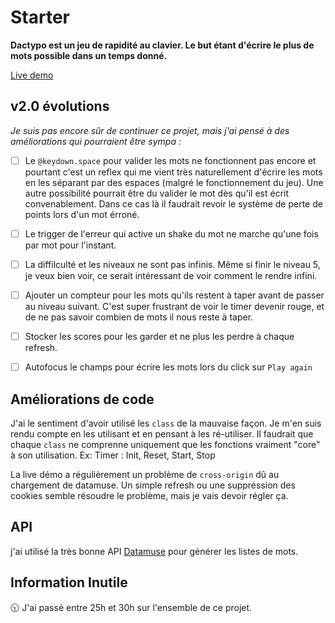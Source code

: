 # Starter

**Dactypo est un jeu de rapidité au clavier.
Le but étant d'écrire le plus de mots possible dans un temps donné.**

[Live demo](https://emmanuelcook.fr/dactypo)

## v2.0 évolutions

*Je suis pas encore sûr de continuer ce projet, mais j'ai pensé à des améliorations qui pourraient être sympa :*

- [ ] Le `@keydown.space` pour valider les mots ne fonctionnent pas encore et pourtant c'est un reflex qui me vient très naturellement d'écrire les mots en les séparant par des espaces (malgré le fonctionnement du jeu). Une autre possibilité pourrait être du valider le mot dès qu'il est écrit convenablement. Dans ce cas là il faudrait revoir le système de perte de points lors d'un mot érroné.
- [ ] Le trigger de l'erreur qui active un shake du mot ne marche qu'une fois par mot pour l'instant.
- [ ] La diffilculté et les niveaux ne sont pas infinis. Même si finir le niveau 5, je veux bien voir, ce serait intéressant de voir comment le rendre infini. 
- [ ] Ajouter un compteur pour les mots qu'ils restent à taper avant de passer au niveau suivant. C'est super frustrant de voir le timer devenir rouge, et de ne pas savoir combien de mots il nous reste à taper.
- [ ] Stocker les scores pour les garder et ne plus les perdre à chaque refresh.
- [ ] Autofocus le champs pour écrire les mots lors du click sur `Play again`



## Améliorations de code

J'ai le sentiment d'avoir utilisé les `class` de la mauvaise façon. Je m'en suis rendu compte en les utilisant et en pensant à les ré-utiliser. Il faudrait que chaque `class` ne comprenne uniquement que les fonctions vraiment "core" à son utilisation. 
Ex: Timer : Init, Reset, Start, Stop

La live démo a régulièrement un problème de `cross-origin` dû au chargement de datamuse. Un simple refresh ou une suppréssion des cookies semble résoudre le problème, mais je vais devoir régler ça. 

## API

j'ai utilisé la très bonne API [Datamuse](https://www.datamuse.com/) pour générer les listes de mots.

## Information Inutile

:clock1030: 
J'ai passé entre 25h et 30h sur l'ensemble de ce projet.




